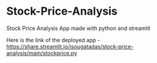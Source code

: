 # Stock-Price-Analysis
Stock Price Analysis App made with python and streamlit

Here is the link of the deployed app - https://share.streamlit.io/isougatadas/stock-price-analysis/main/stockprice.py
